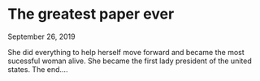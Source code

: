 # The greatest paper ever
September 26, 2019
 




She did everything to help herself move forward and became the most sucessful woman alive. 
She became the first lady president of the united states.
The end....
